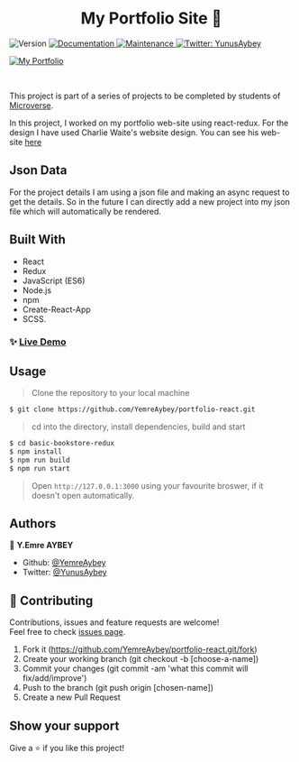 <h1 align="center">My Portfolio Site 👋</h1>
<p>
  <img alt="Version" src="https://img.shields.io/badge/version-1.0.0-blue.svg?cacheSeconds=2592000" />
  <a href="https://github.com/YemreAybey/portfolio-react#readme" target="_blank">
    <img alt="Documentation" src="https://img.shields.io/badge/documentation-yes-brightgreen.svg" />
  </a>
  <a href="https://github.com/YemreAybey/portfolio-react/commit-activity" target="_blank">
    <img alt="Maintenance" src="https://img.shields.io/badge/Maintained%3F-yes-green.svg" />
  </a>
  <a href="https://twitter.com/YunusAybey" target="_blank">
    <img alt="Twitter: YunusAybey" src="https://img.shields.io/twitter/follow/YunusAybey.svg?style=social" />
  </a>
</p>
<p>
  <a href="https://res.cloudinary.com/yemreaybey/image/upload/v1578570412/Portfolio/Screenshot_2020-01-09_14-44-50_irwfs7.png" target="_blank">
    <img alt="My Portfolio" src="https://res.cloudinary.com/yemreaybey/image/upload/v1578570412/Portfolio/Screenshot_2020-01-09_14-44-50_irwfs7.png" />
  </a>
 </p>

<br>

This project is part of a series of projects to be completed by students of [Microverse](https://www.microverse.org/ 'The Global School for Remote Software Developers!').

In this project, I worked on my portfolio web-site using react-redux. For the design I have used Charlie Waite's website design. You can see his web-site [here](http://charliewaite.me/)

## Json Data

For the project details I am using a json file and making an async request to get the details. So in the future I can directly add a new project into my json file which will automatically be rendered.

## Built With

- React
- Redux
- JavaScript (ES6)
- Node.js
- npm
- Create-React-App
- SCSS.

### ✨ [Live Demo](https://emreaybey.com)

## Usage

> Clone the repository to your local machine

```sh
$ git clone https://github.com/YemreAybey/portfolio-react.git
```

> cd into the directory, install dependencies, build and start

```sh
$ cd basic-bookstore-redux
$ npm install
$ npm run build
$ npm run start
```

> Open `http://127.0.0.1:3000` using your favourite broswer, if it doesn't open automatically.

## Authors

👤 **Y.Emre AYBEY**

- Github: [@YemreAybey](https://github.com/YemreAybey)
- Twitter: [@YunusAybey](https://twitter.com/YunusAybey)

## 🤝 Contributing

Contributions, issues and feature requests are welcome!<br />Feel free to check [issues page](https://github.com/YemreAybey/portfolio-react/issues).

1. Fork it (https://github.com/YemreAybey/portfolio-react.git/fork)
2. Create your working branch (git checkout -b [choose-a-name])
3. Commit your changes (git commit -am 'what this commit will fix/add/improve')
4. Push to the branch (git push origin [chosen-name])
5. Create a new Pull Request

## Show your support

Give a ⭐️ if you like this project!
